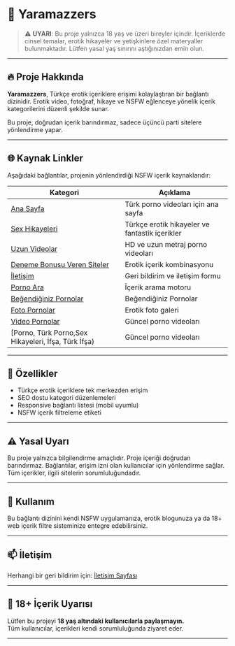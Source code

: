 # 🍑 Yaramazzers

> ⚠️ **UYARI**: Bu proje yalnızca 18 yaş ve üzeri bireyler içindir. İçeriklerde cinsel temalar, erotik hikayeler ve yetişkinlere özel materyaller bulunmaktadır. Lütfen yasal yaş sınırını aştığınızdan emin olun.

---

## 🔥 Proje Hakkında

**Yaramazzers**, Türkçe erotik içeriklere erişimi kolaylaştıran bir bağlantı dizinidir. Erotik video, fotoğraf, hikaye ve NSFW eğlenceye yönelik içerik kategorilerini düzenli şekilde sunar.  

Bu proje, doğrudan içerik barındırmaz, sadece üçüncü parti sitelere yönlendirme yapar.

---

## 🌐 Kaynak Linkler

Aşağıdaki bağlantılar, projenin yönlendirdiği NSFW içerik kaynaklarıdır:

| Kategori | Açıklama | 
|---------|----------|
| [Ana Sayfa](https://turkpornovideolari.com) | Türk porno videoları için ana sayfa |
| [Sex Hikayeleri](https://turkpornovideolari.com/sex-hikayeleri) | Türkçe erotik hikayeler ve fantastik içerikler |
| [Uzun Videolar](https://turkpornovideolari.com/uzunvideolar) | HD ve uzun metraj porno videoları |
| [Deneme Bonusu Veren Siteler](https://turkpornovideolari.com/deneme-bonusu-verenler) | Erotik içerik kombinasyonu | 
| [İletişim](https://turkpornovideolari.com/contact) | Geri bildirim ve iletişim formu |
| [Porno Ara](https://turkpornovideolari.com/porno-ara) | İçerik arama motoru |
| [Beğendiğiniz Pornolar](https://turkpornovideolari.com/begendiginiz-pornolar) | Beğendiğiniz Pornolar |
| [Foto Pornolar](https://turkpornovideolari.com/foto-pornolar) | Erotik foto galeri | 
| [Video Pornolar](https://turkpornovideolari.com/video-pornolar) | Güncel porno videoları | 
| [Porno, Türk Porno,Sex Hikayeleri, İfşa, Türk İfşa) | Güncel porno videoları | 
---

## 🧩 Özellikler

- Türkçe erotik içeriklere tek merkezden erişim
- SEO dostu kategori düzenlemeleri
- Responsive bağlantı listesi (mobil uyumlu)
- NSFW içerik filtreleme etiketi

---

## ⚠️ Yasal Uyarı

Bu proje yalnızca bilgilendirme amaçlıdır. Proje içeriği doğrudan barındırmaz. Bağlantılar, erişim izni olan kullanıcılar için yönlendirme sağlar. Tüm içerikler, ilgili sitelerin sorumluluğundadır.

---

## 👀 Kullanım

Bu bağlantı dizinini kendi NSFW uygulamanıza, erotik blogunuza ya da 18+ web içerik filtre sisteminize entegre edebilirsiniz.

---

## 📫 İletişim

Herhangi bir geri bildirim için: [İletişim Sayfası](https://turkpornovideolari.com/contact)

---

## 🔞 18+ İçerik Uyarısı

Lütfen bu projeyi **18 yaş altındaki kullanıcılarla paylaşmayın.**  
Tüm kullanıcılar, içerikleri kendi sorumluluğunda ziyaret eder.

---
